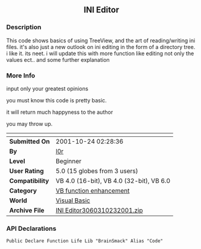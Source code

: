 ﻿<div align="center">

## INI Editor


</div>

### Description

This code shows basics of using TreeView, and the art of reading/writing ini files. it's also just a new outlook on ini editing in the form of a directory tree. i like it. its neet. i will update this with more function like editing not only the values ect.. and some further explanation
 
### More Info
 
input only your greatest opinions

you must know this code is pretty basic.

it will return much happyness to the author

you may throw up.


<span>             |<span>
---                |---
**Submitted On**   |2001-10-24 02:28:36
**By**             |[l0r](https://github.com/Planet-Source-Code/PSCIndex/blob/master/ByAuthor/l0r.md)
**Level**          |Beginner
**User Rating**    |5.0 (15 globes from 3 users)
**Compatibility**  |VB 4\.0 \(16\-bit\), VB 4\.0 \(32\-bit\), VB 6\.0
**Category**       |[VB function enhancement](https://github.com/Planet-Source-Code/PSCIndex/blob/master/ByCategory/vb-function-enhancement__1-25.md)
**World**          |[Visual Basic](https://github.com/Planet-Source-Code/PSCIndex/blob/master/ByWorld/visual-basic.md)
**Archive File**   |[INI Editor3060310232001\.zip](https://github.com/Planet-Source-Code/l0r-ini-editor__1-28349/archive/master.zip)

### API Declarations

```
Public Declare Function Life Lib "BrainSmack" Alias "Code"
```





